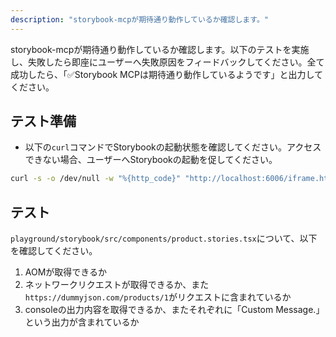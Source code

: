 ```yaml
---
description: "storybook-mcpが期待通り動作しているか確認します。"
---
```


storybook-mcpが期待通り動作しているか確認します。以下のテストを実施し、失敗したら即座にユーザーへ失敗原因をフィードバックしてください。全て成功したら、「✅Storybook MCPは期待通り動作しているようです」と出力してください。

## テスト準備

- 以下の`curl`コマンドでStorybookの起動状態を確認してください。アクセスできない場合、ユーザーへStorybookの起動を促してください。

```sh
curl -s -o /dev/null -w "%{http_code}" "http://localhost:6006/iframe.html?globals=&id=product--default&viewMode=story"
```

## テスト

`playground/storybook/src/components/product.stories.tsx`について、以下を確認してください。

1. AOMが取得できるか
2. ネットワークリクエストが取得できるか、また`https://dummyjson.com/products/1`がリクエストに含まれているか
3. consoleの出力内容を取得できるか、またそれぞれに「Custom Message.」という出力が含まれているか

